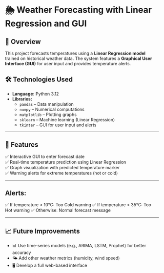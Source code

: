 # 🌦️ Weather Forecasting with Linear Regression and GUI  

## 📌 Overview  
This project forecasts temperatures using a **Linear Regression model** trained on historical weather data. The system features a **Graphical User Interface (GUI)** for user input and provides temperature alerts.  

## 🛠️ Technologies Used  
- **Language:** Python 3.12  
- **Libraries:**  
  - `pandas` – Data manipulation  
  - `numpy` – Numerical computations  
  - `matplotlib` – Plotting graphs  
  - `sklearn` – Machine learning (Linear Regression)  
  - `tkinter` – GUI for user input and alerts  

---

## 🚀 Features  
✅ Interactive GUI to enter forecast date  
✅ Real-time temperature prediction using Linear Regression  
✅ Graph visualization with predicted temperature marker  
✅ Warning alerts for extreme temperatures (hot or cold)  

---

## Alerts:

✅ If temperature < 10°C: Too Cold warning
✅ If temperature > 35°C: Too Hot warning
✅ Otherwise: Normal forecast message

---

## 📈 Future Improvements

- 📊 Use time-series models (e.g., ARIMA, LSTM, Prophet) for better accuracy
- 🌤️ Add other weather metrics (humidity, wind speed)
- 🖥️ Develop a full web-based interface

